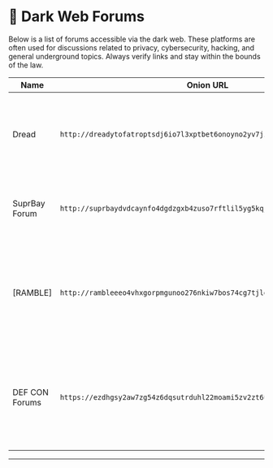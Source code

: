 # 💬 Dark Web Forums

Below is a list of forums accessible via the dark web. These platforms are often used for discussions related to privacy, cybersecurity, hacking, and general underground topics. Always verify links and stay within the bounds of the law.

| Name             | Onion URL                                     | Description |
|------------------|-----------------------------------------------|-------------|
| Dread | `http://dreadytofatroptsdj6io7l3xptbet6onoyno2yv7jicoxknyazubrad.onion/` | Reddit-style forum focused on darknet markets, privacy, and community discussion. |
| SuprBay Forum | `http://suprbaydvdcaynfo4dgdzgxb4zuso7rftlil5yg5kqjefnw4wq4ulcad.onion/` | Official Pirate Bay forum for help, file-sharing, news, and discussions. |
| [RAMBLE] | `http://rambleeeo4vhxgorpmgunoo276nkiw7bos74cg7tjlgnb3puj3d7ghad.onion/` | [RAMBLE] offers privacy-respecting user forums for informed discussion, and link and image sharing. |
| DEF CON Forums | `https://ezdhgsy2aw7zg54z6dqsutrduhl22moami5zv2zt6urr6vub7gs6wfad.onion/` | Official forum of DEF CON, focused on legal cybersecurity, ethical hacking, and community-driven research. |

---
